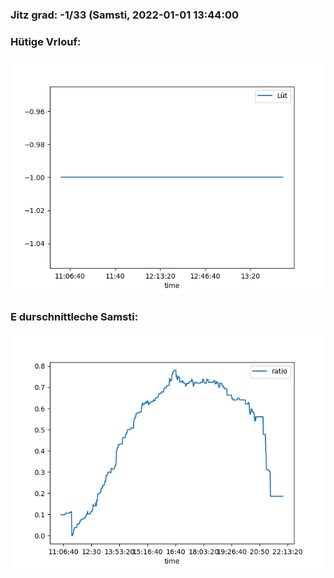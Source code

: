 ### Jitz grad: -1/33 (Samsti, 2022-01-01 13:44:00

### Hütige Vrlouf:
![Graph](Today.png)

### E durschnittleche Samsti:
![Graph](Samsti.png)